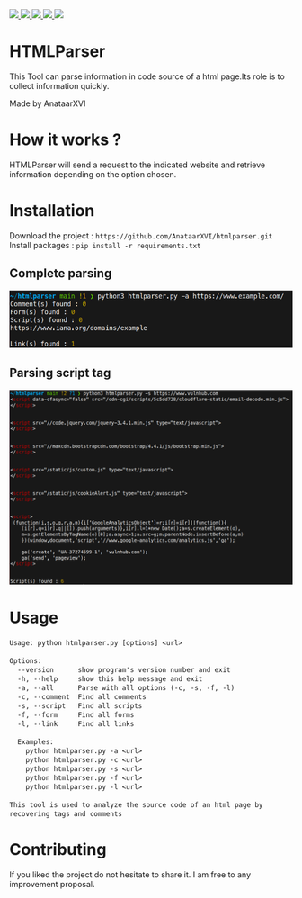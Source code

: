 <a target="_blank" href="https://img.shields.io/badge/platform-linux-success.svg" rel="noopener noreferrer">
    <img src="https://img.shields.io/badge/platform-linux-success.svg">
</a>
<a target="_blank" href="https://img.shields.io/badge/platform-windows-success.svg" rel="noopener noreferrer">
    <img src="https://img.shields.io/badge/platform-windows-success.svg">
</a>
<a target="_blank" href="https://img.shields.io/badge/version-1.0.0-yellow" rel="noopener noreferrer">
    <img src="https://img.shields.io/badge/version-1.0.0-yellow">
</a>
<a href="https://www.python.org/" rel="nofollow">
    <img src="https://img.shields.io/badge/python-3.10-red">
</a>
<a href="https://github.com/msd0pe-1/cve-maker-master/blob/master/LICENSE" rel="nofollow">
    <img src="https://img.shields.io/badge/license-GPLv3-9cf.svg">
</a>

# HTMLParser
 This Tool can parse information in code source of a html page.Its role is to collect information quickly.

 Made by AnataarXVI

# How it works ?

HTMLParser will send a request to the indicated website and retrieve information depending on the option chosen.

# Installation

Download the project : `https://github.com/AnataarXVI/htmlparser.git`
Install packages : `pip install -r requirements.txt`

## Complete parsing

![example_image1](/assets/2022-08-18_20-13.png)

## Parsing script tag
![2022-08-18_20-28](/assets/2022-08-18_20-28.png)

# Usage

```
Usage: python htmlparser.py [options] <url>

Options:
  --version      show program's version number and exit
  -h, --help     show this help message and exit
  -a, --all      Parse with all options (-c, -s, -f, -l)
  -c, --comment  Find all comments
  -s, --script   Find all scripts
  -f, --form     Find all forms
  -l, --link     Find all links

  Examples:
    python htmlparser.py -a <url>
    python htmlparser.py -c <url>
    python htmlparser.py -s <url>
    python htmlparser.py -f <url>
    python htmlparser.py -l <url>

This tool is used to analyze the source code of an html page by recovering tags and comments
```

# Contributing

If you liked the project do not hesitate to share it. I am free to any improvement proposal.